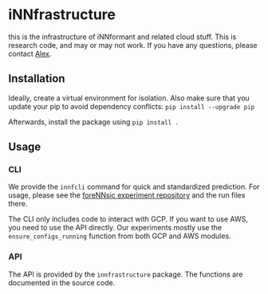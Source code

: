 # iNNfrastructure

this is the infrastructure of iNNformant and related cloud stuff.
This is research code, and may or may not work.
If you have any questions, please contact [Alex](github.com/alxshine).

## Installation

Ideally, create a virtual environment for isolation.
Also make sure that you update your pip to avoid dependency conflicts: `pip install --upgrade pip`

Afterwards, install the package using `pip install .`

## Usage

### CLI

We provide the `innfcli` command for quick and standardized prediction.
For usage, please see the [foreNNsic experiment repository](TODO) and the run files there.

The CLI only includes code to interact with GCP. If you want to use AWS, you need to use the API directly. Our experiments mostly use the `ensure_configs_running` function from both GCP and AWS modules.

### API

The API is provided by the `innfrastructure` package.
The functions are documented in the source code.